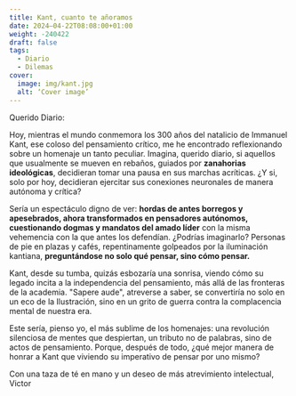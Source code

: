 ```yaml
---
title: Kant, cuanto te añoramos
date: 2024–04-22T08:08:00+01:00
weight: -240422
draft: false
tags:
  - Diario
  - Dilemas
cover:
  image: img/kant.jpg
  alt: ‘Cover image’
---
```


Querido Diario:

Hoy, mientras el mundo conmemora los 300 años del natalicio de Immanuel Kant, ese coloso del pensamiento crítico, me he encontrado reflexionando sobre un homenaje un tanto peculiar. Imagina, querido diario, si aquellos que usualmente se mueven en rebaños, guiados por **zanahorias ideológicas**, decidieran tomar una pausa en sus marchas acríticas. ¿Y si, solo por hoy, decidieran ejercitar sus conexiones neuronales de manera autónoma y crítica?

Sería un espectáculo digno de ver: **hordas de antes borregos y apesebrados, ahora transformados en pensadores autónomos, cuestionando dogmas y mandatos del amado líder** con la misma vehemencia con la que antes los defendían. ¿Podrías imaginarlo? Personas de pie en plazas y cafés, repentinamente golpeados por la iluminación kantiana, **preguntándose no solo qué pensar, sino cómo pensar.**

Kant, desde su tumba, quizás esbozaría una sonrisa, viendo cómo su legado incita a la independencia del pensamiento, más allá de las fronteras de la academia. "Sapere aude", atreverse a saber, se convertiría no solo en un eco de la Ilustración, sino en un grito de guerra contra la complacencia mental de nuestra era.

Este sería, pienso yo, el más sublime de los homenajes: una revolución silenciosa de mentes que despiertan, un tributo no de palabras, sino de actos de pensamiento. Porque, después de todo, ¿qué mejor manera de honrar a Kant que viviendo su imperativo de pensar por uno mismo?

Con una taza de té en mano y un deseo de más atrevimiento intelectual,
Victor
